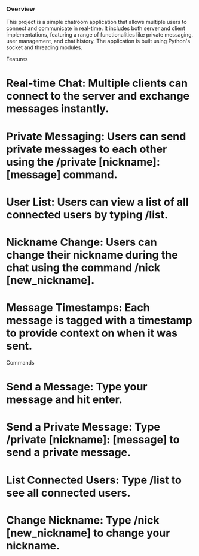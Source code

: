 ### Overview ###
This project is a simple chatroom application that allows multiple users to connect and communicate in real-time. It includes both server and client implementations, featuring a range of functionalities like private messaging, user management, and chat history. The application is built using Python's socket and threading modules.

Features
# Real-time Chat: Multiple clients can connect to the server and exchange messages instantly.
# Private Messaging: Users can send private messages to each other using the /private [nickname]: [message] command.
# User List: Users can view a list of all connected users by typing /list.
# Nickname Change: Users can change their nickname during the chat using the command /nick [new_nickname].
# Message Timestamps: Each message is tagged with a timestamp to provide context on when it was sent.

Commands
# Send a Message: Type your message and hit enter.
# Send a Private Message: Type /private [nickname]: [message] to send a private message.
# List Connected Users: Type /list to see all connected users.
# Change Nickname: Type /nick [new_nickname] to change your nickname.






